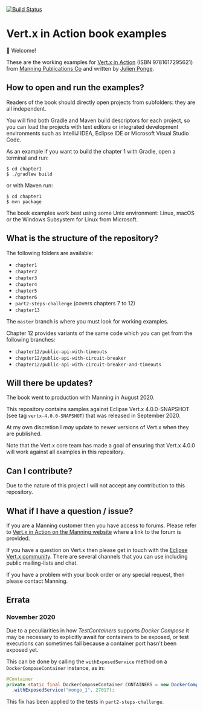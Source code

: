 [![Build Status](https://travis-ci.com/jponge/vertx-in-action.svg?branch=master)](https://travis-ci.com/jponge/vertx-in-action)

# Vert.x in Action book examples

👋 Welcome!

These are the working examples for [Vert.x in Action](https://www.manning.com/books/vertx-in-action) (ISBN 9781617295621) from [Manning Publications Co](https://www.manning.com/) and written by [Julien Ponge](https://julien.ponge.org/).

## How to open and run the examples?

Readers of the book should directly open projects from subfolders: they are all independent.

You will find both Gradle and Maven build descriptors for each project, so you can load the projects with text editors or integrated development environments such as IntelliJ IDEA, Eclipse IDE or Microsoft Visual Studio Code.

As an example if you want to build the chapter 1 with Gradle, open a terminal and run:

    $ cd chapter1
    $ ./gradlew build

or with Maven run:

    $ cd chapter1
    $ mvn package

The book examples work best using some Unix environment: Linux, macOS or the Windows Subsystem for Linux from Microsoft.

## What is the structure of the repository?

The following folders are available:

- `chapter1`
- `chapter2`
- `chapter3`
- `chapter4`
- `chapter5`
- `chapter6`
- `part2-steps-challenge` (covers chapters 7 to 12)
- `chapter13`

The `master` branch is where you must look for working examples.

Chapter 12 provides variants of the same code which you can get from the following branches:

- `chapter12/public-api-with-timeouts`
- `chapter12/public-api-with-circuit-breaker`
- `chapter12/public-api-with-circuit-breaker-and-timeouts`

## Will there be updates?

The book went to production with Manning in August 2020.

This repository contains samples against Eclipse Vert.x 4.0.0-SNAPSHOT (see tag `vertx-4.0.0-SNAPSHOT`) that was released in September 2020.

At my own discretion I _may_ update to newer versions of Vert.x when they are published.

Note that the Vert.x core team has made a goal of ensuring that Vert.x 4.0.0 will work against all examples in this repository.

## Can I contribute?

Due to the nature of this project I will not accept any contribution to this repository.

## What if I have a question / issue?

If you are a Manning customer then you have access to forums.
Please refer to [Vert.x in Action on the Manning website](https://www.manning.com/books/vertx-in-action) where a link to the forum is provided.

If you have a question on Vert.x then please get in touch with the [Eclipse Vert.x community](https://vertx.io).
There are several channels that you can use including public mailing-lists and chat.

If you have a problem with your book order or any special request, then please contact Manning.

## Errata

### November 2020

Due to a peculiarities in how _TestContainers_ supports _Docker Compose_ it may be necessary to explicitly await for containers to be exposed, or test executions can sometimes fail because a container port hasn't been exposed yet.

This can be done by calling the `withExposedService` method on a `DockerComposeContainer` instance, as in:

```java
@Container
private static final DockerComposeContainer CONTAINERS = new DockerComposeContainer(new File("../docker-compose.yml"))
  .withExposedService("mongo_1", 27017);
```

This fix has been applied to the tests in `part2-steps-challenge`.
